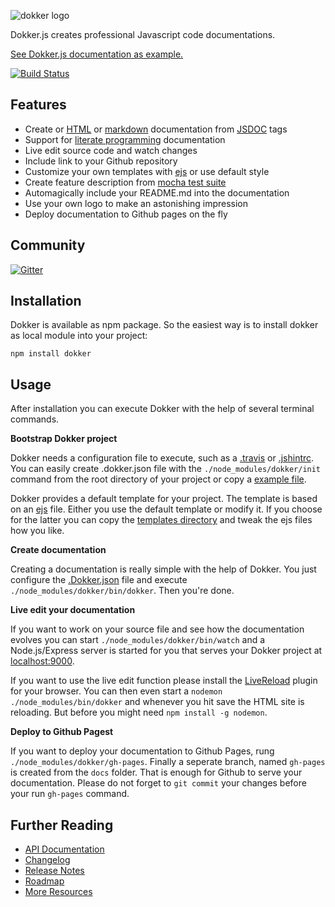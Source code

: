 ![dokker logo](https://raw.githubusercontent.com/oceanhouse21/dokker/master/templates/logo.png)

Dokker.js creates professional Javascript code documentations.

[See Dokker.js documentation as example.](http://dokkerjs.com) 

[![Build Status](https://travis-ci.org/oceanhouse21/dokker.svg?branch=master)](https://travis-ci.org/oceanhouse21/dokker)


## Features

 * Create or [HTML](http://dokkerjs.com/) or [markdown](https://github.com/oceanhouse21/dokker/tree/master/docs#dokkerjs-api-documentation) documentation from [JSDOC](http://usejsdoc.org/) tags
 * Support for [literate programming](https://en.wikipedia.org/?title=Literate_programming) documentation
 * Live edit source code and watch changes
 * Include link to your Github repository
 * Customize your own templates with [ejs](http://www.embeddedjs.com/) or use default style
 * Create feature description from [mocha test suite](http://mochajs.org/)
 * Automagically include your README.md into the documentation
 * Use your own logo to make an astonishing impression
 * Deploy documentation to Github pages on the fly

## Community

[![Gitter](https://badges.gitter.im/Join%20Chat.svg)](https://gitter.im/oceanhouse21/dokker?utm_source=badge&utm_medium=badge&utm_campaign=pr-badge)

## Installation

Dokker is available as npm package. So the easiest way is to install dokker as local module into your project:

```
npm install dokker
```

## Usage

After installation you can execute Dokker with the help of several terminal commands.

**Bootstrap Dokker project**

Dokker needs a configuration file to execute, such as a [.travis](https://travis-ci.org/) or [.jshintrc](http://jshint.com/docs/). You can easily create .dokker.json file with the ```./node_modules/dokker/init``` command from the root directory of your project or copy a [example file](https://github.com/oceanhouse21/dokker/blob/master/.dokker.json).

Dokker provides a default template for your project. The template is based on an [ejs](http://www.embeddedjs.com/) file. Either you use the default template or modify it. If you choose for the latter you can copy the [templates directory](https://github.com/oceanhouse21/dokker/tree/master/templates) and tweak the ejs files how you like.

**Create documentation**

Creating a documentation is really simple with the help of Dokker. You just configure the [.Dokker.json](https://github.com/oceanhouse21/dokker/blob/master/.dokker.json) file and execute ```./node_modules/dokker/bin/dokker```. Then you're done.

**Live edit your documentation**

If you want to work on your source file and see how the documentation evolves you can start ```./node_modules/dokker/bin/watch``` and a Node.js/Express server is started for you that serves your Dokker project at [localhost:9000](http://localhost:9000).

If you want to use the live edit function please install the [LiveReload](http://livereload.com/) plugin for your browser. You can then even start a ```nodemon ./node_modules/bin/dokker``` and whenever you hit save the HTML site is reloading. But before you might need ```npm install -g nodemon```.

**Deploy to Github Pagest**

If you want to deploy your documentation to Github Pages, rung ```./node_modules/dokker/gh-pages```. Finally a seperate branch, named ```gh-pages``` is created from the ```docs``` folder. That is enough for Github to serve your documentation. Please do not forget to ```git commit``` your changes before your run ```gh-pages``` command.

## Further Reading

  * [API Documentation](http://dokkerjs.com)
  * [Changelog](https://github.com/oceanhouse21/dokker/wiki/Changelog)
  * [Release Notes](https://github.com/oceanhouse21/dokker/releases)
  * [Roadmap](https://github.com/oceanhouse21/dokker/wiki/Roadmap)
  * [More Resources](https://github.com/oceanhouse21/dokker/wiki/Resources)
